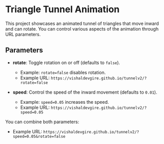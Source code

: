 # Triangle Tunnel Animation

This project showcases an animated tunnel of triangles that move inward and can rotate. You can control various aspects of the animation through URL parameters.

## Parameters

- **rotate**: Toggle rotation on or off (defaults to `false`).
  - Example: `rotate=false` disables rotation.
  - Example URL: `https://vishaldevgire.github.io/tunnelv2/?rotate=false`
  
- **speed**: Control the speed of the inward movement (defaults to `0.01`).
  - Example: `speed=0.05` increases the speed.
  - Example URL: `https://vishaldevgire.github.io/tunnelv2/?speed=0.05`

You can combine both parameters:
- Example URL: `https://vishaldevgire.github.io/tunnelv2/?speed=0.05&rotate=false`

